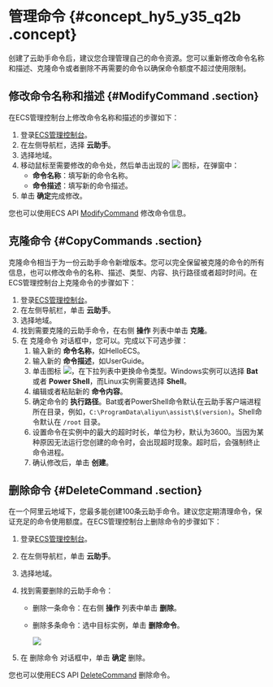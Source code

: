 # 管理命令 {#concept_hy5_y35_q2b .concept}

创建了云助手命令后，建议您合理管理自己的命令资源。您可以重新修改命令名称和描述、克隆命令或者删除不再需要的命令以确保命令额度不超过使用限制。

## 修改命令名称和描述 {#ModifyCommand .section}

在ECS管理控制台上修改命令名称和描述的步骤如下：

1.  登录[ECS管理控制台](https://ecs.console.aliyun.com/)。
2.  在左侧导航栏，选择 **云助手**。
3.  选择地域。
4.  移动鼠标至需要修改的命令处，然后单击出现的 ![](http://static-aliyun-doc.oss-cn-hangzhou.aliyuncs.com/assets/img/9709/15433997487167_zh-CN.png) 图标，在弹窗中：
    -   **命令名称**：填写新的命令名称。
    -   **命令描述**：填写新的命令描述。
5.  单击 **确定**完成修改。

您也可以使用ECS API [ModifyCommand](../cn.zh-CN/API参考/云助手/ModifyCommand.md#) 修改命令信息。

## 克隆命令 {#CopyCommands .section}

克隆命令相当于为一份云助手命令新增版本。您可以完全保留被克隆的命令的所有信息，也可以修改命令的名称、描述、类型、内容、执行路径或者超时时间。在ECS管理控制台上克隆命令的步骤如下：

1.  登录[ECS管理控制台](https://ecs.console.aliyun.com/)。
2.  在左侧导航栏，单击 **云助手**。
3.  选择地域。
4.  找到需要克隆的云助手命令，在右侧 **操作** 列表中单击 **克隆**。
5.  在 克隆命令 对话框中，您可以。完成以下可选步骤：
    1.  输入新的 **命令名称**，如HelloECS。
    2.  输入新的 **命令描述**，如UserGuide。
    3.  单击图标 ![](http://static-aliyun-doc.oss-cn-hangzhou.aliyuncs.com/assets/img/17007/15433997488334_zh-CN.png)，在下拉列表中更换命令类型。Windows实例可以选择 **Bat** 或者 **Power Shell**，而Linux实例需要选择 **Shell**。
    4.  编辑或者粘贴新的 **命令内容**。
    5.  确定命令的 **执行路径**。Bat或者PowerShell命令默认在云助手客户端进程所在目录，例如，`C:\ProgramData\aliyun\assist\$(version)`。Shell命令默认在 `/root` 目录。
    6.  设置命令在实例中的最大的超时时长，单位为秒，默认为3600。当因为某种原因无法运行您创建的命令时，会出现超时现象。超时后，会强制终止命令进程。
    7.  确认修改后，单击 **创建**。

## 删除命令 {#DeleteCommand .section}

在一个阿里云地域下，您最多能创建100条云助手命令。建议您定期清理命令，保证充足的命令使用额度。在ECS管理控制台上删除命令的步骤如下：

1.  登录[ECS管理控制台](https://ecs.console.aliyun.com/)。
2.  在左侧导航栏，单击 **云助手**。
3.  选择地域。
4.  找到需要删除的云助手命令：
    -   删除一条命令：在右侧 **操作** 列表中单击 **删除**。
    -   删除多条命令：选中目标实例，单击 **删除命令**。

        ![](http://static-aliyun-doc.oss-cn-hangzhou.aliyuncs.com/assets/img/17035/15433997488634_zh-CN.png)

5.  在 删除命令 对话框中，单击 **确定** 删除。

您也可以使用ECS API [DeleteCommand](../cn.zh-CN/API参考/云助手/DeleteCommand.md#) 删除命令。

